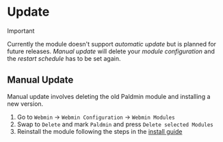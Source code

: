 # Update

> [!IMPORTANT]
> Currently the module doesn't support _automatic update_ but is planned for future releases. _Manual update_ will delete your _module configuration_ and the _restart schedule_ has to be set again.

## Manual Update

Manual update involves deleting the old Paldmin module and installing a new version.

1. Go to `Webmin` -> `Webmin Configuration` -> `Webmin Modules`
2. Swap to `Delete` and mark `Paldmin` and press `Delete selected Modules`
3. Reinstall the module following the steps in the [install guide](./install.md#basic-installation)
